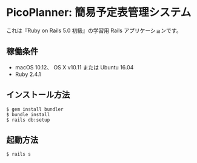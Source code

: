 # PicoPlanner: 簡易予定表管理システム

これは『Ruby on Rails 5.0 初級』の学習用 Rails アプリケーションです。

## 稼働条件

* macOS 10.12、 OS X v10.11 または Ubuntu 16.04
* Ruby 2.4.1

## インストール方法

```text
$ gem install bundler
$ bundle install
$ rails db:setup
```

## 起動方法

```text
$ rails s
```
